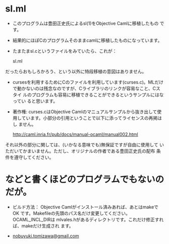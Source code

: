 sl.ml
=====

- このプログラムは豊田正史氏によるsl(1)をObjective Camlに移植したもの
です。

- 結果的にほぼCのプログラムそのままcamlに移植したものになっています。

- たまたまsl.cというファイルをみていたら、これが：

	sl.ml

だったらおもしろかろう、という以外に特段移植の意図はありません。

- cursesを利用するためにCのファイルを利用しています(curses.c)。MLだけ
で動かないのは残念なのですが、Cライブラリのリンクが容易なこと、Cスタイ
ルのプログラムも容易に移植できることができるというサンプルにはなってい
ると思います。

- 著作権: curses.cはObjective Camlのマニュアルサンプルから抜き出して使
用しています。小部分の引用ということで以下に添ってライセンスの再掲はし
ません。

	http://caml.inria.fr/pub/docs/manual-ocaml/manual002.html

それ以外の部分に関しては、(いかなる意味でも)無保証ですが自由に使用して
いただいてかまいません。ただし、オリジナルの作者である豊田正史氏の配布
条件を遵守してください。

# などと書くほどのプログラムでもないのだが。

- ビルド方法： Objective Camlがインストール済みあれば、あとはmakeでOK
です。Makefileの先頭のパス名だけ変更してください。OCAML_INCL_DIRは
mlvales.hがあるディレクトリです。これだけ修正すれば、makeだけ生成され
ます。

- nobuyuki.tomizawa@gmail.com
